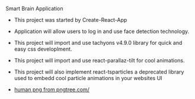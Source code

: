 Smart Brain Application

- This project was started by Create-React-App
- Application will allow users to log in and use face detection technology.
- This project will import and use tachyons v4.9.0 library for quick and easy css developlment.
- This project will import and use react-parallaz-tilt for cool animations.
- This project will also implement react-tsparticles a deprecated library used to
embedd cool particle animations in your websites UI







- <a href='https://pngtree.com/so/human'>human png from pngtree.com/</a>